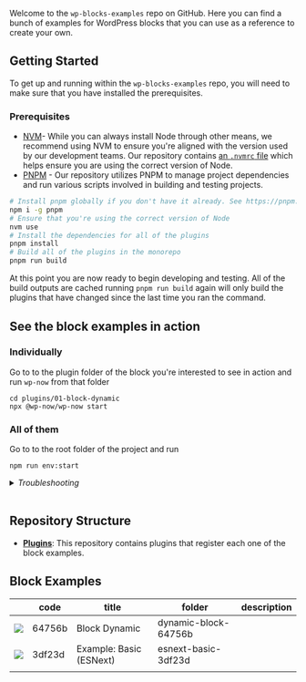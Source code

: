 Welcome to the `wp-blocks-examples` repo on GitHub. Here you can find a bunch of examples for WordPress blocks that you can use as a reference to create your own. 

## Getting Started

To get up and running within the `wp-blocks-examples` repo, you will need to make sure that you have installed the prerequisites.

### Prerequisites

- [NVM](https://github.com/nvm-sh/nvm#installing-and-updating)- While you can always install Node through other means, we recommend using NVM to ensure you're aligned with the version used by our development teams. Our repository contains [an `.nvmrc` file](.nvmrc) which helps ensure you are using the correct version of Node.
- [PNPM](https://pnpm.io/installation) - Our repository utilizes PNPM to manage project dependencies and run various scripts involved in building and testing projects.

```bash
# Install pnpm globally if you don't have it already. See https://pnpm.io/installation
npm i -g pnpm
# Ensure that you're using the correct version of Node
nvm use
# Install the dependencies for all of the plugins
pnpm install
# Build all of the plugins in the monorepo
pnpm run build
```

At this point you are now ready to begin developing and testing. All of the build outputs are cached running `pnpm run build` again will only build the plugins that have changed since the last time you ran the command.

## See the block examples in action

### Individually

Go to to the plugin folder of the block you're interested to see in action and run `wp-now` from that folder

```
cd plugins/01-block-dynamic
npx @wp-now/wp-now start
```

### All of them

Go to to the root folder of the project and run

```
npm run env:start
```

<details>
  <summary><em>Troubleshooting</em></summary>

If you get some errors you can try the following:
- Run `npm run env:restart`
- Go to Docker, remove all containers and then run again `npm run env:start`

</details>
<br/>

## Repository Structure

-   [**Plugins**](plugins): This repository contains plugins that register each one of the block examples.

## Block Examples

| &nbsp; | code | title | folder | description |
|--------|------|-------|--------|-------------|
| ![]( https://placehold.co/15x15/64756b/64756b ) | 64756b | Block Dynamic | dynamic-block-64756b |             |
| ![]( https://placehold.co/15x15/3df23d/3df23d ) | 3df23d | Example: Basic (ESNext) | esnext-basic-3df23d  |        |
|                                                 |        |                         |                      |             |
